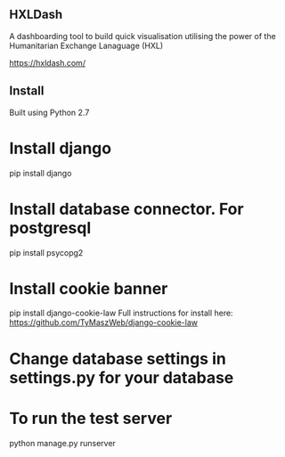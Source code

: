 ## HXLDash
A dashboarding tool to build quick visualisation utilising the power of the Humanitarian Exchange Lanaguage (HXL)

https://hxldash.com/

## Install

Built using Python 2.7

# Install django

pip install django

# Install database connector. For postgresql

pip install psycopg2

# Install cookie banner

pip install django-cookie-law
Full instructions for install here:
https://github.com/TyMaszWeb/django-cookie-law

# Change database settings in settings.py for your database

# To run the test server

python manage.py runserver

